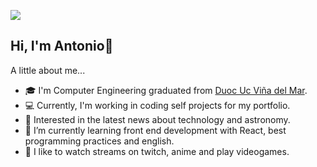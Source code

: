 ![](https://i0.wp.com/www.silviagaliana.com/wp-content/uploads/2014/04/Fondo-Super-Mario-para-Twitter.jpg)

## Hi, I'm Antonio👋

A little about me...

-   🎓 I'm Computer Engineering graduated from [Duoc Uc Viña del Mar](https://www.duoc.cl/).
-   💻 Currently, I'm working in coding self projects for my portfolio.
-   🧐 Interested in the latest news about technology and astronomy.
-   🌱 I’m currently learning front end development with React, best programming practices and english. 
-   💖 I like to watch streams on twitch, anime and play videogames.
